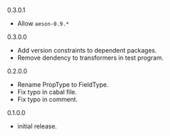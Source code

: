 0.3.0.1

* Allow `aeson-0.9.*`

0.3.0.0

* Add version constraints to dependent packages.
* Remove dendency to transformers in test program.

0.2.0.0

* Rename PropType to FieldType.
* Fix typo in cabal file.
* Fix typo in comment.

0.1.0.0

* initial release.
